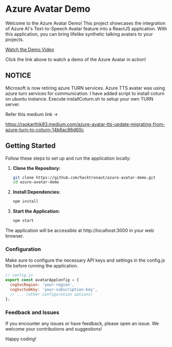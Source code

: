 # Azure Avatar Demo

Welcome to the Azure Avatar Demo! This project showcases the integration of Azure AI's Text-to-Speech Avatar feature into a ReactJS application. With this application, you can bring lifelike synthetic talking avatars to your projects.

[Watch the Demo Video](./demovideo/AvatarAzureMediumDemo.mp4)

Click the link above to watch a demo of the Azure Avatar in action!


## NOTICE

Microsoft is now retiring azure TURN services. Azure TTS avatar was using azure turn services for communication.
I have added script to install coturn on ubuntu instance. Execute installCoturn.sh to setup your own TURN server.

Refer this medium link -> 

https://raokarthik83.medium.com/azure-avatar-tts-update-migrating-from-azure-turn-to-coturn-14b6ac86d60c



## Getting Started

Follow these steps to set up and run the application locally:

1. **Clone the Repository:**
   ```bash
   git clone https://github.com/hacktronaut/azure-avatar-demo.git
   cd azure-avatar-demo

2. **Install Dependencies:**
    ```bash
    npm install
    ```
3. **Start the Application:**
    ```bash
    npm start
    ```

The application will be accessible at http://localhost:3000 in your web browser.

### Configuration

Make sure to configure the necessary API keys and settings in the config.js file before running the application.

```javascript
// config.js
export const avatarAppConfig = {
  cogSvcRegion: 'your-region',
  cogSvcSubKey: 'your-subscription-key',
  // ... (other configuration options)
};
```

### Feedback and Issues

If you encounter any issues or have feedback, please open an issue. We welcome your contributions and suggestions!

Happy coding!